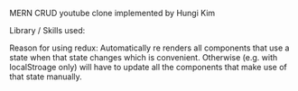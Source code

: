 MERN CRUD youtube clone implemented by Hungi Kim

Library / Skills used:



Reason for using redux:
    Automatically re renders all components that use a state when that state changes which is convenient. Otherwise (e.g. with localStroage only) will have to update all the components that make use of that state manually.
    